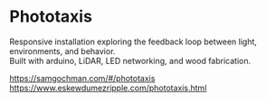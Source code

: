 # Phototaxis

Responsive installation exploring the feedback loop between light, environments, and behavior.
<br/>
Built with arduino, LiDAR, LED networking, and wood fabrication.

https://samgochman.com/#/phototaxis
https://www.eskewdumezripple.com/phototaxis.html
